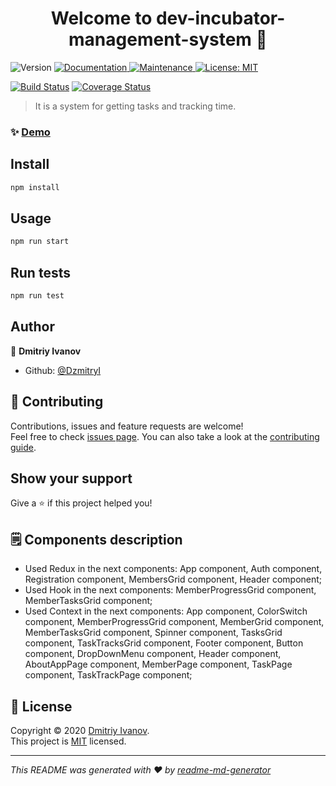 <h1 align="center">Welcome to dev-incubator-management-system 👋</h1>
<p>
  <img alt="Version" src="https://img.shields.io/badge/version-1.0.0-blue.svg?cacheSeconds=2592000" />
  <a href="Components description:" target="_blank">
    <img alt="Documentation" src="https://img.shields.io/badge/documentation-yes-brightgreen.svg" />
  </a>
  <a href="https://github.com/DzmitryI/DIMS.UI-3/graphs/commit-activity" target="_blank">
    <img alt="Maintenance" src="https://img.shields.io/badge/Maintained%3F-yes-green.svg" />
  </a>
  <a href="https://github.com/DzmitryI/DIMS.UI-3/blob/master/LICENSE" target="_blank">
    <img alt="License: MIT" src="https://img.shields.io/github/license/DzmitryI/dev-incubator-management-system" />
  </a>
</p>

[![Build Status](https://travis-ci.org/Dev-incubator/DIMS.UI-3.svg?branch=master)](https://travis-ci.org/Dev-incubator/DIMS.UI-3)
[![Coverage Status](https://coveralls.io/repos/github/Dev-incubator/DIMS.UI-3/badge.svg?branch=master)](https://coveralls.io/github/Dev-incubator/DIMS.UI-3?branch=master)


> It is a system for getting tasks and tracking time.

### ✨ [Demo](https://dims-f1a5f.web.app)

## Install

```sh
npm install
```

## Usage

```sh
npm run start
```

## Run tests

```sh
npm run test
```

## Author

👤 **Dmitriy Ivanov**

- Github: [@DzmitryI](https://github.com/DzmitryI)

## 🤝 Contributing

Contributions, issues and feature requests are welcome!<br />Feel free to check [issues page](https://dims-f1a5f.web.app). You can also take a look at the [contributing guide](https://github.com/DzmitryI/DIMS.UI-3/blob/master/CONTRIBUTING.md).

## Show your support

Give a ⭐️ if this project helped you!

## 🗒 Components description

- Used Redux in the next components: App component, Auth component, Registration component, MembersGrid component, Header component;
- Used Hook in the next components: MemberProgressGrid component, MemberTasksGrid component;
- Used Context in the next components: App component, ColorSwitch component, MemberProgressGrid component, MemberGrid component, MemberTasksGrid component, Spinner component, TasksGrid component, TaskTracksGrid component, Footer component, Button component, DropDownMenu component, Header component, AboutAppPage component, MemberPage component, TaskPage component, TaskTrackPage component;

## 📝 License

Copyright © 2020 [Dmitriy Ivanov](https://github.com/DzmitryI).<br />
This project is [MIT](https://github.com/DzmitryI/DIMS.UI-3/blob/master/LICENSE) licensed.

---

_This README was generated with ❤️ by [readme-md-generator](https://github.com/kefranabg/readme-md-generator)_

